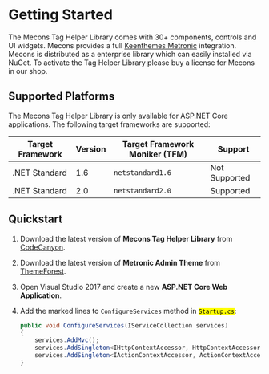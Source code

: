 # Getting Started

The Mecons Tag Helper Library comes with 30+ components, controls and UI widgets. Mecons provides a full [Keenthemes Metronic](http://keenthemes.com/metronic/) integration. Mecons is distributed as a enterprise library which can easily installed via NuGet. To activate the Tag Helper Library please buy a license for Mecons in our shop.

## Supported Platforms

The Mecons Tag Helper Library is only available for ASP.NET Core applications. The following target frameworks are supported:

<table class="table table-bordered table-striped">
    <thead>
        <tr>
            <th>Target Framework</th>
            <th>Version</th>
            <th>Target Framework Moniker (TFM)</th>
            <th>Support</th>
        </tr>
    </thead>
    <tbody>
        <tr>
            <td>.NET Standard</td>
            <td>1.6</td>
            <td><code>netstandard1.6</code></td>
            <td><span class="label label-danger">Not Supported</span></td>
        </tr>
        <tr>
            <td>.NET Standard</td>
            <td>2.0</td>
            <td><code>netstandard2.0</code></td>
            <td><span class="label label-success">Supported</span></td>
        </tr>
    </tbody>
</table>

## Quickstart

1. Download the latest version of **Mecons Tag Helper Library** from [CodeCanyon](file:///C:/Git/mecons-tag-helper/Envato%20Package/docs/index.html).
2. Download the latest version of **Metronic Admin Theme** from [ThemeForest](https://themeforest.net/item/metronic-responsive-admin-dashboard-template/4021469?ref=keenthemes).
3. Open Visual Studio 2017 and create a new **ASP.NET Core Web Application**.
4. Add the marked lines to `ConfigureServices` method in <code><mark>Startup.cs</mark></code>:

   ```csharp
   public void ConfigureServices(IServiceCollection services)
   {
       services.AddMvc();
       services.AddSingleton<IHttpContextAccessor, HttpContextAccessor>();
       services.AddSingleton<IActionContextAccessor, ActionContextAccessor>();
   }
